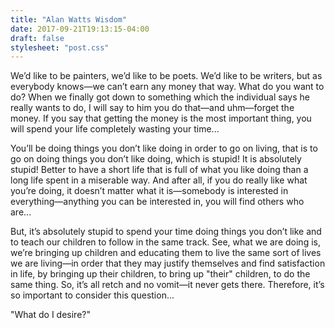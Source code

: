 ```yaml
---
title: "Alan Watts Wisdom"
date: 2017-09-21T19:13:15-04:00
draft: false
stylesheet: "post.css"
---
```


We’d like to be painters, we’d like to be poets. We’d like to be writers, but as everybody knows—we can’t earn any money that way. What do you want to do? When we finally got down to something which the individual says he really wants to do, I will say to him you do that—and uhm—forget the money. If you say that getting the money is the most important thing, you will spend your life completely wasting your time...

You’ll be doing things you don’t like doing in order to go on living, that is to go on doing things you don’t like doing, which is stupid! It is absolutely stupid! Better to have a short life that is full of what you like doing than a long life spent in a miserable way. And after all, if you do really like what you’re doing, it doesn’t matter what it is—somebody is interested in everything—anything you can be interested in, you will find others who are...

But, it’s absolutely stupid to spend your time doing things you don’t like and to teach our children to follow in the same track. See, what we are doing is, we’re bringing up children and educating them to live the same sort of lives we are living—in order that they may justify themselves and find satisfaction in life, by bringing up their children, to bring up "their" children, to do the same thing. So, it’s all retch and no vomit—it never gets there. Therefore, it’s so important to consider this question...

"What do I desire?"